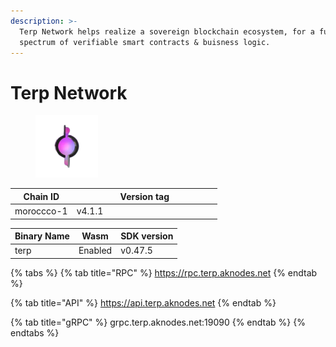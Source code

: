 ```yaml
---
description: >-
  Terp Network helps realize a sovereign blockchain ecosystem, for a full
  spectrum of verifiable smart contracts & buisness logic.
---
```


# Terp Network

<figure><img src="../../.gitbook/assets/zxzx-removebg-preview (1).png" alt="" width="100"><figcaption></figcaption></figure>

<table><thead><tr><th>Chain ID</th><th width="218.33333333333331">Version tag</th></tr></thead><tbody><tr><td>moroccco-1</td><td>v4.1.1</td></tr></tbody></table>



| Binary Name | Wasm    | SDK version |
| ----------- | ------- | ----------- |
| terp        | Enabled | v0.47.5     |

{% tabs %}
{% tab title="RPC" %}
https://rpc.terp.aknodes.net
{% endtab %}

{% tab title="API" %}
https://api.terp.aknodes.net
{% endtab %}

{% tab title="gRPC" %}
grpc.terp.aknodes.net:19090
{% endtab %}
{% endtabs %}
